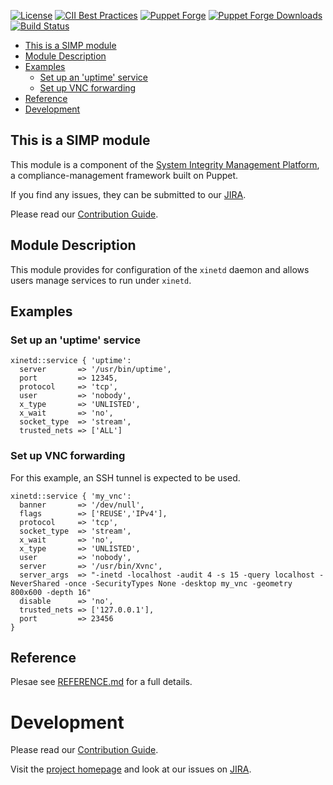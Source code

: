 [![License](https://img.shields.io/:license-apache-blue.svg)](http://www.apache.org/licenses/LICENSE-2.0.html)
[![CII Best Practices](https://bestpractices.coreinfrastructure.org/projects/73/badge)](https://bestpractices.coreinfrastructure.org/projects/73)
[![Puppet Forge](https://img.shields.io/puppetforge/v/simp/xinetd.svg)](https://forge.puppetlabs.com/simp/xinetd)
[![Puppet Forge Downloads](https://img.shields.io/puppetforge/dt/simp/xinetd.svg)](https://forge.puppetlabs.com/simp/xinetd)
[![Build Status](https://travis-ci.org/simp/pupmod-simp-xinetd.svg)](https://travis-ci.org/simp/pupmod-simp-xinetd)

<!-- vim-markdown-toc GFM -->

  * [This is a SIMP module](#this-is-a-simp-module)
  * [Module Description](#module-description)
  * [Examples](#examples)
    * [Set up an 'uptime' service](#set-up-an-uptime-service)
    * [Set up VNC forwarding](#set-up-vnc-forwarding)
  * [Reference](#reference)
* [Development](#development)

<!-- vim-markdown-toc -->

## This is a SIMP module

This module is a component of the [System Integrity Management Platform](https://simp-project.com),
a compliance-management framework built on Puppet.

If you find any issues, they can be submitted to our [JIRA](https://simp-project.atlassian.net/).

Please read our [Contribution Guide](https://simp.readthedocs.io/en/stable/contributors_guide/index.html).

## Module Description

This module provides for configuration of the `xinetd` daemon and allows users
manage services to run under `xinetd`.

## Examples

### Set up an 'uptime' service

```puppet
xinetd::service { 'uptime':
  server       => '/usr/bin/uptime',
  port         => 12345,
  protocol     => 'tcp',
  user         => 'nobody',
  x_type       => 'UNLISTED',
  x_wait       => 'no',
  socket_type  => 'stream',
  trusted_nets => ['ALL']
```

### Set up VNC forwarding

For this example, an SSH tunnel is expected to be used.

```puppet
xinetd::service { 'my_vnc':
  banner       => '/dev/null',
  flags        => ['REUSE','IPv4'],
  protocol     => 'tcp',
  socket_type  => 'stream',
  x_wait       => 'no',
  x_type       => 'UNLISTED',
  user         => 'nobody',
  server       => '/usr/bin/Xvnc',
  server_args  => "-inetd -localhost -audit 4 -s 15 -query localhost -NeverShared -once -SecurityTypes None -desktop my_vnc -geometry 800x600 -depth 16"
  disable      => 'no',
  trusted_nets => ['127.0.0.1'],
  port         => 23456
}
```

## Reference

Plesae see [REFERENCE.md](./REFERENCE.md) for a full details.

# Development

Please read our [Contribution Guide](https://simp.readthedocs.io/en/stable/contributors_guide/index.html).

Visit the [project homepage](https://simp-project.com) and look at our issues on
[JIRA](https://simp-project.atlassian.net).
